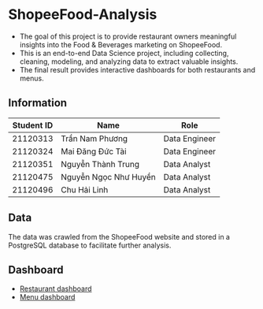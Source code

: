 # ShopeeFood-Analysis
- The goal of this project is to provide restaurant owners meaningful insights into the Food & Beverages marketing on ShopeeFood.
- This is an end-to-end Data Science project, including collecting, cleaning, modeling, and analyzing data to extract valuable insights.
- The final result provides interactive dashboards for both restaurants and menus.   

## Information
| Student ID | Name                   | Role                                | 
|------------|------------------------|-------------------------------------|
| 21120313   | Trần Nam Phương        | Data Engineer                       |
| 21120324   | Mai Đăng Đức Tài       | Data Engineer                       |
| 21120351   | Nguyễn Thành Trung     | Data Analyst                        |
| 21120475   | Nguyễn Ngọc Như Huyền  | Data Analyst                        |
| 21120496   | Chu Hải Linh           | Data Analyst                        |


## Data
The data was crawled from the ShopeeFood website and stored in a PostgreSQL database to facilitate further analysis.

## Dashboard
- [Restaurant dashboard](https://studenthcmusedu-my.sharepoint.com/:u:/g/personal/21120475_student_hcmus_edu_vn/EZDO_z1z6yJPu-bL7HSa9pQBRWxodLEVuFo_YAXq7rTfmg?e=LnQveg)
- [Menu dashboard](https://menu-dashboard.streamlit.app/)